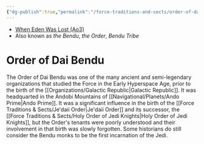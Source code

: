 ```yaml
---
{"dg-publish":true,"permalink":"/force-traditions-and-sects/order-of-dai-bendu/","tags":["faction"],"noteIcon":"saber1"}
---
```


- [When Eden Was Lost (Ao3)](https://archiveofourown.org/works/19334440/chapters/45992584)
- Also known as *the Bendu*, *the Order*, *Bendu Tribe*
# Order of Dai Bendu

The Order of Dai Bendu was one of the many ancient and semi-legendary organizations that studied the Force in the Early Hyperspace Age, prior to the birth of the [[Organizations/Galactic Republic\|Galactic Republic]]. It was headquarted in the Andobi Mountains of [[Navigational/Planets/Ando Prime\|Ando Prime]]. It was a significant influence in the birth of the [[Force Traditions & Sects/Je'daii Order\|Je'daii Order]] and its successor, the [[Force Traditions & Sects/Holy Order of Jedi Knights\|Holy Order of Jedi Knights]], but the Order's tenants were poorly understood and their involvement in that birth was slowly forgotten. Some historians do still consider the Bendu monks to be the first incarnation of the Jedi. 